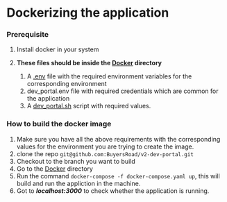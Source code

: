 # Dockerizing the application

### Prerequisite

1. Install docker in your system

2. **These files should be inside the [Docker](.) directory**

    1. A [.env](.env.example) file with the required environment variables for the corresponding environment
    6. dev_portal.env file with required credentials which are common for the application
    9. A [dev_portal.sh](dev_portal.sh) script with required values.


### How to build the docker image

1. Make sure you have all the above requirements with the corresponding values for the environment you are trying to create the image.
2. clone the repo `git@github.com:BuyersRoad/v2-dev-portal.git`
3. Checkout to the branch you want to build
4. Go to the [Docker](.) directory
5. Run the command `docker-compose -f docker-compose.yaml up`, this will build and run the appliction in the machine.
6. Got to __*localhost:3000*__ to check whether the application is running.
  
